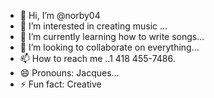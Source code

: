 - 👋 Hi, I’m @norby04
- 👀 I’m interested in creating music ...
- 🌱 I’m currently learning how to write songs...
- 💞️ I’m looking to collaborate on everything...
- 📫 How to reach me ..1 418 455-7486.
- 😄 Pronouns: Jacques...
- ⚡ Fun fact: Creative

<!---
norby04/norby04 is a ✨ special ✨ repository because its `README.md` (this file) appears on your GitHub profile.
You can click the Preview link to take a look at your changes.
--->
